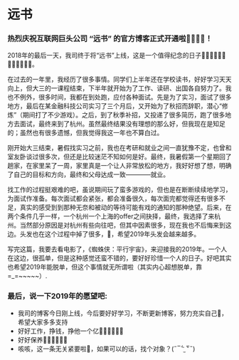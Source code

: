 # 远书
### 热烈庆祝互联网巨头公司 “远书” 的官方博客正式开通啦🎉🎉🎉🎉！

2018年的最后一天，我司终于将“远书”上线，这是一个值得纪念的日子👏🏼👏🏼👏🏼👏🏼👏🏼👏🏼。

​	在过去的一年里，我经历了很多事情。同学们上半年还在学校读书，好好学习天天向上，但大三的一课程结束，下半年就开始为了工作、读研、出国各自努力了。我也不例外，很多时间，我都在到处跑，应付各种面试。先是为了实习，面试了很多地方，最后在某金融科技公司实习了三个月后，又开始为了秋招而辞职，潜心“修炼”（期间打了不少游戏）。之后，到了秋季补招，又投递了很多简历，跑了很多地方去面试，最终来到了杭州。虽然最终结果没有理想的那么好，但我现在是知足的；虽然也有很多遗憾，但我觉得我这一年也不算白过。

​	刚开始大三结束，暑假找实习之前，我也在考研和就业之间一直犹豫不定，也曾和室友卧谈过很多次，但还是比较迷茫不知如何是好。最终，我暑假第一个星期回了趟家，在家里呆了一周，家里真是一个让人非常放松的地方，我好好想了想，明确了自己的目标和方向，最终和父母达成一致————就业。

​	找工作的过程挺艰难的吧，虽说期间玩了蛮多游戏的，但也是在断断续续地学习，为面试作准备。每次面试都会紧张，都会准备很久，每次面完都觉得还有很多不足，真实的感受到到那种无奈和被动的等待可能有戏的通知的那种绝望。后来，在两个条件几乎一样，一个杭州一个上海的offer之间抉择，最终，我选择了来杭州。当然部分原因是对杭州有些向往吧，但其中因素很多，现在我也不后悔来到这边。头发也在这个过程中掉了很多，🌚，希望2019年头发会越来越多。

​	写完这篇，我要去看电影了，《蜘蛛侠：平行宇宙》，来迎接我的2019年。一个人在这边，很孤单，但是这种感觉还蛮不错的，要好好珍惜一个人的日子。好吧其实也希望2019年能脱单，但这个事情就无所谓啦（其实内心超想脱单，靠=_=~~~~~）.

### 最后，说一下2019年的愿望吧:

- 我司的博客今日刚上线，今后要好好学习，不断更新博客，努力充实自己💪，希望大家多多支持
- 好好工作，挣钱，挣他一个亿🌝🌝🌝🌝🌝🌝
- 好好保养🌚🌚🌚🌚🌚🌚
- 咳咳，这一条无关紧要啦🤪，如果可以的话，找个对象？(˶‾᷄ ⁻̫ ‾᷅˵)